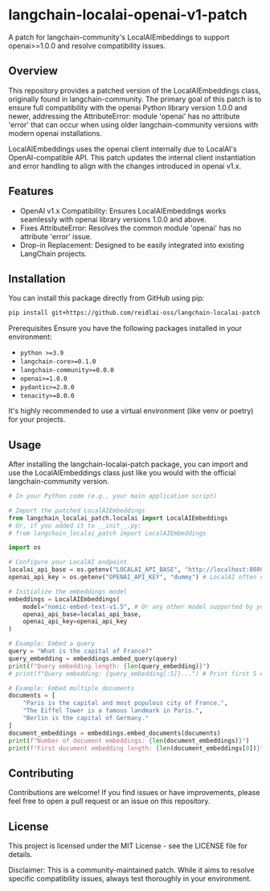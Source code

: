 # langchain-localai-openai-v1-patch
A patch for langchain-community's LocalAIEmbeddings to support openai>=1.0.0 and resolve compatibility issues.

## Overview
This repository provides a patched version of the LocalAIEmbeddings class, originally found in langchain-community. The primary goal of this patch is to ensure full compatibility with the openai Python library version 1.0.0 and newer, addressing the AttributeError: module 'openai' has no attribute 'error' that can occur when using older langchain-community versions with modern openai installations.

LocalAIEmbeddings uses the openai client internally due to LocalAI's OpenAI-compatible API. This patch updates the internal client instantiation and error handling to align with the changes introduced in openai v1.x.

## Features

- OpenAI v1.x Compatibility: Ensures LocalAIEmbeddings works seamlessly with openai library versions 1.0.0 and above.
- Fixes AttributeError: Resolves the common module 'openai' has no attribute 'error' issue.
- Drop-in Replacement: Designed to be easily integrated into existing LangChain projects.

## Installation
You can install this package directly from GitHub using pip:

```bash
pip install git+https://github.com/reidlai-oss/langchain-localai-patch.git
```

Prerequisites
Ensure you have the following packages installed in your environment:

- `python >=3.9`
- `langchain-core>=0.1.0`
- `langchain-community>=0.0.0`
- `openai>=1.0.0`
- `pydantic>=2.0.0`
- `tenacity>=8.0.0`

It's highly recommended to use a virtual environment (like venv or poetry) for your projects.

## Usage
After installing the langchain-localai-patch package, you can import and use the LocalAIEmbeddings class just like you would with the official langchain-community version.

```python
# In your Python code (e.g., your main application script)

# Import the patched LocalAIEmbeddings
from langchain_localai_patch.localai import LocalAIEmbeddings
# Or, if you added it to __init__.py:
# from langchain_localai_patch import LocalAIEmbeddings

import os

# Configure your LocalAI endpoint
localai_api_base = os.getenv("LOCALAI_API_BASE", "http://localhost:8080/v1")
openai_api_key = os.getenv("OPENAI_API_KEY", "dummy") # LocalAI often doesn't need a real key

# Initialize the embeddings model
embeddings = LocalAIEmbeddings(
    model="nomic-embed-text-v1.5", # Or any other model supported by your LocalAI instance
    openai_api_base=localai_api_base,
    openai_api_key=openai_api_key
)

# Example: Embed a query
query = "What is the capital of France?"
query_embedding = embeddings.embed_query(query)
print(f"Query embedding length: {len(query_embedding)}")
# print(f"Query embedding: {query_embedding[:5]}...") # Print first 5 elements for brevity

# Example: Embed multiple documents
documents = [
    "Paris is the capital and most populous city of France.",
    "The Eiffel Tower is a famous landmark in Paris.",
    "Berlin is the capital of Germany."
]
document_embeddings = embeddings.embed_documents(documents)
print(f"Number of document embeddings: {len(document_embeddings)}")
print(f"First document embedding length: {len(document_embeddings[0])}")
```
## Contributing
Contributions are welcome! If you find issues or have improvements, please feel free to open a pull request or an issue on this repository.

##  License
This project is licensed under the MIT License - see the LICENSE file for details.

Disclaimer: This is a community-maintained patch. While it aims to resolve specific compatibility issues, always test thoroughly in your environment.